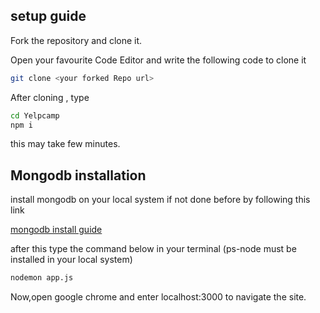 
## setup guide

Fork the repository and clone it.

Open your favourite Code Editor and write the following code to clone it

```bash
git clone <your forked Repo url>
```

After cloning , type

```bash
cd Yelpcamp
npm i
```

this may take few minutes.

## Mongodb installation
install mongodb on your local system if not done before by following this link

<a href='https://docs.mongodb.com/guides/server/install/'>mongodb install guide</a>

after this type the command below in your terminal (ps-node must be installed in your local system)

```bash
nodemon app.js
```

Now,open google chrome and enter localhost:3000 to navigate the site.
